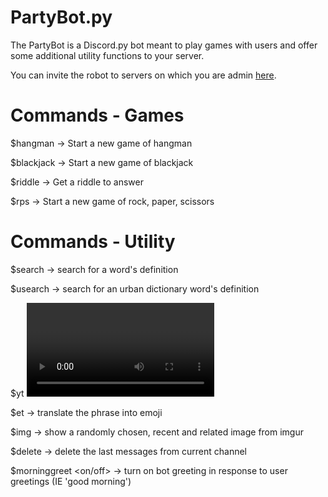 # PartyBot.py
The PartyBot is a Discord.py bot meant to play games with users and offer some additional utility functions to your server.  

You can invite the robot to servers on which you are admin <a href="https://discordapp.com/oauth2/authorize?client_id=369851263480889345&scope=bot&permissions=0">here</a>.


# Commands - Games
$hangman -> Start a new game of hangman

$blackjack -> Start a new game of blackjack

$riddle -> Get a riddle to answer

$rps -> Start a new game of rock, paper, scissors 

# Commands - Utility
$search <word> -> search for a word's definition
  
$usearch <word> -> search for an urban dictionary word's definition
  
$yt <video name> -> search for the most relevant YouTube video given the name
  
$et <phrase> -> translate the phrase into emoji
  
$img <name> -> show a randomly chosen, recent and related image from imgur
  
$delete <number> -> delete the last <number> messages from current channel
  
$morninggreet <on/off> -> turn on bot greeting in response to user greetings (IE 'good morning')

